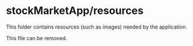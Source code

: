 # stockMarketApp/resources

This folder contains resources (such as images) needed by the application. 

This file can be removed.
